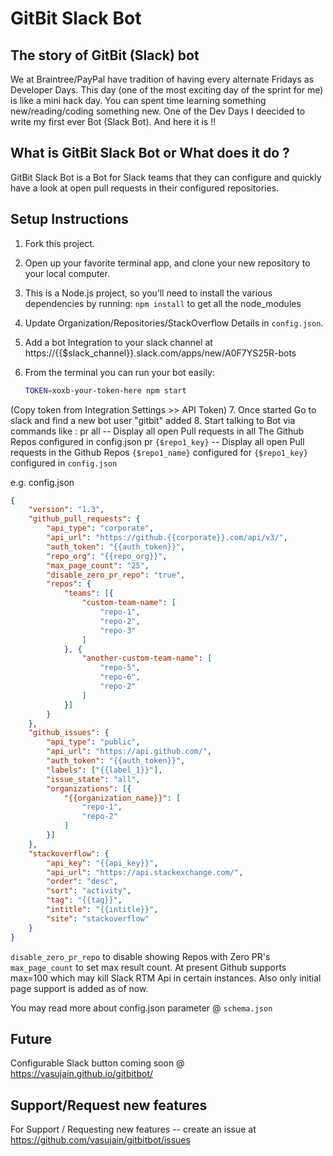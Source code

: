 # GitBit Slack Bot

## The story of GitBit (Slack) bot
We at Braintree/PayPal have tradition of having every alternate Fridays as Developer Days. This day (one of the most exciting day of the sprint for me) is like a mini hack day. You can spent time learning something new/reading/coding something new. One of the Dev Days I deecided to write my first ever Bot (Slack Bot). And here it is !!

## What is GitBit Slack Bot or What does it do ?
GitBit Slack Bot is a Bot for Slack teams that they can configure and quickly have a look at open pull requests in their configured repositories. 

## Setup Instructions
1. Fork this project.
2. Open up your favorite terminal app, and clone your new repository to your local computer.
3. This is a Node.js project, so you’ll need to install the various dependencies by running: `npm install` to get all the node_modules
4. Update Organization/Repositories/StackOverflow Details in `config.json`.
5. Add a bot Integration to your slack channel at https://{{$slack_channel}}.slack.com/apps/new/A0F7YS25R-bots
6. From the terminal you can run your bot easily:

    ```bash
    TOKEN=xoxb-your-token-here npm start
    ```
 (Copy token from Integration Settings >> API Token)
7. Once started Go to slack and find a new bot user "gitbit" added
8. Start talking to Bot via commands like : 
    pr all -- Display all open Pull requests in all The Github Repos configured in config.json
    pr `{$repo1_key}` -- Display all open Pull requests in the Github Repos `{$repo1_name}` configured for `{$repo1_key}` configured in `config.json`

e.g. config.json

```json
{
    "version": "1.3",
    "github_pull_requests": {
        "api_type": "corporate",
        "api_url": "https://github.{{corporate}}.com/api/v3/",
        "auth_token": "{{auth_token}}",
        "repo_org": "{{repo_org}}",
        "max_page_count": "25",
        "disable_zero_pr_repo": "true",
        "repos": {
            "teams": [{
                "custom-team-name": [
                    "repo-1",
                    "repo-2",
                    "repo-3"
                ]
            }, {
                "another-custom-team-name": [
                    "repo-5",
                    "repo-6",
                    "repo-2"
                ]
            }]
        }
    },
    "github_issues": {
        "api_type": "public",
        "api_url": "https://api.github.com/",
        "auth_token": "{{auth_token}}",
        "labels": ["{{label_1}}"],
        "issue_state": "all",
        "organizations": [{
            "{{organization_name}}": [
                "repo-1",
                "repo-2"
            ]
        }]
    },
    "stackoverflow": {
        "api_key": "{{api_key}}",
        "api_url": "https://api.stackexchange.com/",
        "order": "desc",
        "sort": "activity",
        "tag": "{{tag}}",
        "intitle": "{{intitle}}",
        "site": "stackoverflow"
    }
}

```
`disable_zero_pr_repo` to disable showing Repos with Zero PR's
`max_page_count` to set max result count. At present Github supports max=100 which may kill Slack RTM Api in certain instances. Also only initial page support is added as of now. 

You may read more about config.json parameter @ `schema.json`

## Future
Configurable Slack button coming soon @ https://vasujain.github.io/gitbitbot/

## Support/Request new features
For Support / Requesting new features -- create an issue at https://github.com/vasujain/gitbitbot/issues  
